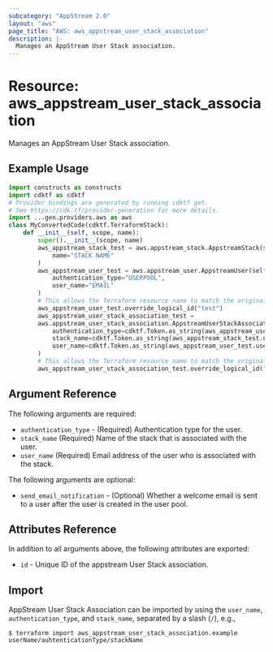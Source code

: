 ```yaml
---
subcategory: "AppStream 2.0"
layout: "aws"
page_title: "AWS: aws_appstream_user_stack_association"
description: |-
  Manages an AppStream User Stack association.
---
```


# Resource: aws_appstream_user_stack_association

Manages an AppStream User Stack association.

## Example Usage

```python
import constructs as constructs
import cdktf as cdktf
# Provider bindings are generated by running cdktf get.
# See https://cdk.tf/provider-generation for more details.
import ...gen.providers.aws as aws
class MyConvertedCode(cdktf.TerraformStack):
    def __init__(self, scope, name):
        super().__init__(scope, name)
        aws_appstream_stack_test = aws.appstream_stack.AppstreamStack(self, "test",
            name="STACK NAME"
        )
        aws_appstream_user_test = aws.appstream_user.AppstreamUser(self, "test_1",
            authentication_type="USERPOOL",
            user_name="EMAIL"
        )
        # This allows the Terraform resource name to match the original name. You can remove the call if you don't need them to match.
        aws_appstream_user_test.override_logical_id("test")
        aws_appstream_user_stack_association_test =
        aws.appstream_user_stack_association.AppstreamUserStackAssociation(self, "test_2",
            authentication_type=cdktf.Token.as_string(aws_appstream_user_test.authentication_type),
            stack_name=cdktf.Token.as_string(aws_appstream_stack_test.name),
            user_name=cdktf.Token.as_string(aws_appstream_user_test.user_name)
        )
        # This allows the Terraform resource name to match the original name. You can remove the call if you don't need them to match.
        aws_appstream_user_stack_association_test.override_logical_id("test")
```

## Argument Reference

The following arguments are required:

* `authentication_type` - (Required) Authentication type for the user.
* `stack_name` (Required) Name of the stack that is associated with the user.
* `user_name` (Required) Email address of the user who is associated with the stack.

The following arguments are optional:

* `send_email_notification` - (Optional) Whether a welcome email is sent to a user after the user is created in the user pool.

## Attributes Reference

In addition to all arguments above, the following attributes are exported:

* `id` - Unique ID of the appstream User Stack association.

## Import

AppStream User Stack Association can be imported by using the `user_name`, `authentication_type`, and `stack_name`, separated by a slash (`/`), e.g.,

```
$ terraform import aws_appstream_user_stack_association.example userName/auhtenticationType/stackName
```

<!-- cache-key: cdktf-0.17.0-pre.15 input-65103463008bc993d80aa0eb6e1bd7ce9eaf0fb635fbc5a885c122b9048395d4 -->